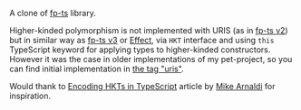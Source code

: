 A clone of [fp-ts](https://github.com/gcanti/fp-ts) library.

Higher-kinded polymorphism is not implemented with URIS (as in [fp-ts v2](https://github.com/gcanti/fp-ts/blob/2.16.1/src/HKT.ts)) but in similar way as [fp-ts v3](https://github.com/gcanti/fp-ts/blob/3.0.0-new-hkt/src/HKT.ts) or [Effect](https://github.com/Effect-TS/effect/blob/effect%403.16.12/packages/effect/src/HKT.ts), via `HKT` interface and using `this` TypeScript keyword for applying types to higher-kinded constructors. However it was the case in older implementations of my pet-project, so you can find initial implementation in [the tag "uris"](https://github.com/Lothering0/fp-ts-clone/tree/uris).

Would thank to [Encoding HKTs in TypeScript](https://dev.to/effect/encoding-of-hkts-in-typescript-5c3) article by [Mike Arnaldi](https://github.com/mikearnaldi) for inspiration.
